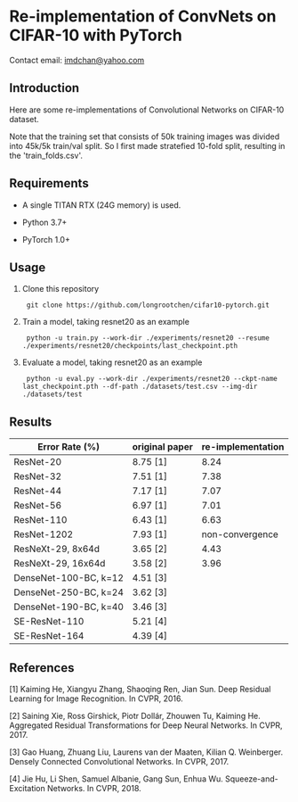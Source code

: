 # Re-implementation of ConvNets on CIFAR-10 with PyTorch

Contact email: imdchan@yahoo.com

## Introduction

Here are some re-implementations of Convolutional Networks on CIFAR-10 dataset.

Note that the training set that consists of 50k training images was divided into 45k/5k train/val split. So I first made stratefied 10-fold split, resulting in the 'train_folds.csv'.

## Requirements

- A single TITAN RTX (24G memory) is used.

- Python 3.7+

- PyTorch 1.0+

## Usage

1. Clone this repository

        git clone https://github.com/longrootchen/cifar10-pytorch.git

2. Train a model, taking resnet20 as an example

        python -u train.py --work-dir ./experiments/resnet20 --resume ./experiments/resnet20/checkpoints/last_checkpoint.pth

3. Evaluate a model, taking resnet20 as an example

        python -u eval.py --work-dir ./experiments/resnet20 --ckpt-name last_checkpoint.pth --df-path ./datasets/test.csv --img-dir ./datasets/test
        
        
## Results

| Error Rate (%)  | original paper | re-implementation |
| ----- | ----- | ----- |
| ResNet-20 | 8.75 [1] | 8.24 |
| ResNet-32 | 7.51 [1] | 7.38 |
| ResNet-44 | 7.17 [1] | 7.07 |
| ResNet-56 | 6.97 [1] | 7.01 |
| ResNet-110 | 6.43 [1] | 6.63 |
| ResNet-1202 | 7.93 [1] | non-convergence |
| ResNeXt-29, 8x64d | 3.65 [2] | 4.43 |
| ResNeXt-29, 16x64d | 3.58 [2] | 3.96 |
| DenseNet-100-BC, k=12 | 4.51 [3] |  |
| DenseNet-250-BC, k=24 | 3.62 [3] |  |
| DenseNet-190-BC, k=40 | 3.46 [3] |  |
| SE-ResNet-110 | 5.21 [4] |  |
| SE-ResNet-164 | 4.39 [4] |  |

## References

[1] Kaiming He, Xiangyu Zhang, Shaoqing Ren, Jian Sun. Deep Residual Learning for Image Recognition. In CVPR, 2016.

[2] Saining Xie, Ross Girshick, Piotr Dollár, Zhouwen Tu, Kaiming He. Aggregated Residual Transformations for Deep Neural Networks. In CVPR, 2017.

[3] Gao Huang, Zhuang Liu, Laurens van der Maaten, Kilian Q. Weinberger. Densely Connected Convolutional Networks. In CVPR, 2017.

[4] Jie Hu, Li Shen, Samuel Albanie, Gang Sun, Enhua Wu. Squeeze-and-Excitation Networks. In CVPR, 2018.
